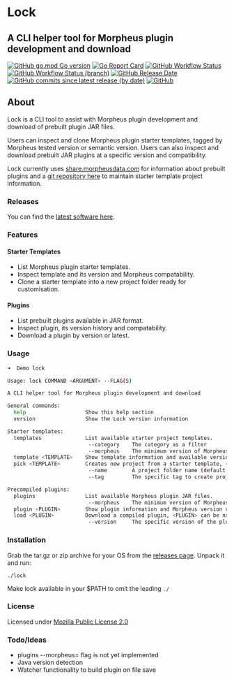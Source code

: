 # Lock

## A CLI helper tool for Morpheus plugin development and download

[![GitHub go.mod Go version](https://img.shields.io/github/go-mod/go-version/spoonboy-io/lock?style=flat-square)](https://go.dev/)
[![Go Report Card](https://goreportcard.com/badge/github.com/spoonboy-io/lock?style=flat-square)](https://goreportcard.com/report/github.com/spoonboy-io/lock)
[![GitHub Workflow Status](https://img.shields.io/github/actions/workflow/status/spoonboy-io/lock/build.yml?branch=main&style=flat-square)](https://github.com/spoonboy-io/lock/actions/workflows/build.yml)
[![GitHub Workflow Status (branch)](https://img.shields.io/github/actions/workflow/status/spoonboy-io/lock/unit_test.yml?branch=main&label=tests&style=flat-square)](https://github.com/spoonboy-io/lock/actions/workflows/unit_test.yml)
[![GitHub Release Date](https://img.shields.io/github/release-date/spoonboy-io/lock?style=flat-square)](https://github.com/spoonboy-io/lock/releases)
[![GitHub commits since latest release (by date)](https://img.shields.io/github/commits-since/spoonboy-io/lock/latest?style=flat-square)](https://github.com/spoonboy-io/lock/commits)
[![GitHub](https://img.shields.io/github/license/spoonboy-io/lock?label=license&style=flat-square)](LICENSE)

## About

Lock is a CLI tool to assist with Morpheus plugin development and download of prebuilt plugin JAR files.

Users can inspect and clone Morpheus plugin starter templates, tagged by Morpheus tested version or semantic version.
Users can also inspect and download prebuilt JAR plugins at a specific version and compatibility.

Lock currently uses [share.morpheusdata.com](https://share.morpheusdata.com) for information about prebuilt plugins and a [git repository here](https://github.com/spoonboy-io/lock-plugin-metadata)
to maintain starter template project information.

### Releases

You can find the [latest software here](https://github.com/spoonboy-io/lock/releases/latest).

### Features

#### Starter Templates
 - List Morpheus plugin starter templates.
 - Inspect template and its version and Morpheus compatability.
 - Clone a starter template into a new project folder ready for customisation.

#### Plugins
 - List prebuilt plugins available in JAR format.
 - Inspect plugin, its version history and compatability.
 - Download a plugin by version or latest.

### Usage

```bash
➜  Demo lock

Usage: lock COMMAND <ARGUMENT> --FLAG(S)

A CLI helper tool for Morpheus plugin development and download

General commands:	
  help                   Show this help section
  version                Show the Lock version information

Starter templates:
  templates              List available starter project templates.
                          --category    The category as a filter
                          --morpheus    The minimum version of Morpheus as a filter
  template <TEMPLATE>    Show template information and available versions, <TEMPLATE> can be name or id.
  pick <TEMPLATE>        Creates new project from a starter template, <TEMPLATE> can be name or id.
                          --name        A project folder name (default: morpheus-plugin-project)
                          --tag         The specific tag to create project from (default: head)

Precompiled plugins:
  plugins                List available Morpheus plugin JAR files.
                          --morpheus    The minimum version of Morpheus as a filter
  plugin <PLUGIN>        Show plugin information and Morpheus version compatibility, <PLUGIN> can be name or id.
  load <PLUGIN>          Download a compiled plugin, <PLUGIN> can be name or id.
                          --version     The specific version of the plugin (default: latest)
```

### Installation
Grab the tar.gz or zip archive for your OS from the [releases page](https://github.com/spoonboy-io/lock/releases/latest).
Unpack it and run:

```
./lock
```
Make lock available in your $PATH to omit the leading `./`

### License
Licensed under [Mozilla Public License 2.0](LICENSE)

### Todo/Ideas
- plugins --morpheus= flag is not yet implemented
- Java version detection
- Watcher functionality to build plugin on file save